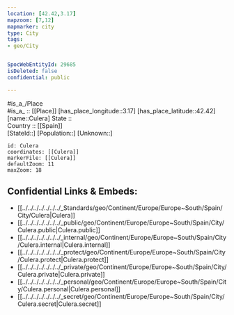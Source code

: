 ```yaml
---
location: [42.42,3.17] 
mapzoom: [7,12] 
mapmarker: city 
type: City
tags:
- geo/City


SpocWebEntityId: 29685
isDeleted: false
confidential: public

---
```

#is_a_/Place  
#is_a_ :: [[Place]] 
[has_place_longitude::3.17] 
[has_place_latitude::42.42] 
[name::Culera] 
State ::  
Country :: [[Spain]]  
[StateId::] 
[Population::] 
[Unknown::] 


```leaflet
id: Culera
coordinates: [[Culera]] 
markerFile: [[Culera]] 
defaultZoom: 11 
maxZoom: 18
```


## Confidential Links & Embeds: 
- [[../../../../../../../_Standards/geo/Continent/Europe/Europe~South/Spain/City/Culera|Culera]] 
- [[../../../../../../../_public/geo/Continent/Europe/Europe~South/Spain/City/Culera.public|Culera.public]] 
- [[../../../../../../../_internal/geo/Continent/Europe/Europe~South/Spain/City/Culera.internal|Culera.internal]] 
- [[../../../../../../../_protect/geo/Continent/Europe/Europe~South/Spain/City/Culera.protect|Culera.protect]] 
- [[../../../../../../../_private/geo/Continent/Europe/Europe~South/Spain/City/Culera.private|Culera.private]] 
- [[../../../../../../../_personal/geo/Continent/Europe/Europe~South/Spain/City/Culera.personal|Culera.personal]] 
- [[../../../../../../../_secret/geo/Continent/Europe/Europe~South/Spain/City/Culera.secret|Culera.secret]] 

